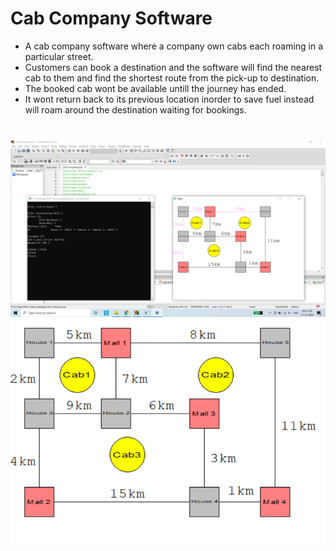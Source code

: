 # Cab Company Software
* A cab company software where a company own cabs each roaming in a particular street.
* Customers can book a destination and the software will find the nearest cab to them and find the shortest route from the pick-up to destination.
* The booked cab wont be available untill the journey has ended.
* It wont return back to its previous location inorder to save fuel instead will roam around the destination waiting for bookings.
#
![Cab Company](Cab_Company.png)
![Map](map.png)
